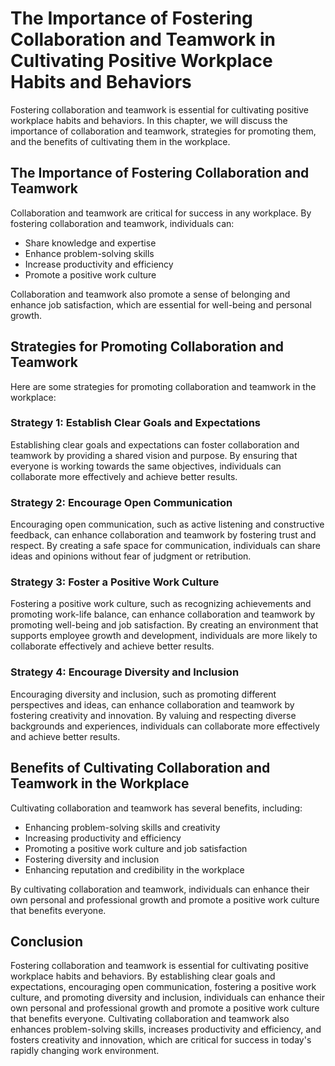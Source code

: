 The Importance of Fostering Collaboration and Teamwork in Cultivating Positive Workplace Habits and Behaviors
==============================================================================================================================================================

Fostering collaboration and teamwork is essential for cultivating positive workplace habits and behaviors. In this chapter, we will discuss the importance of collaboration and teamwork, strategies for promoting them, and the benefits of cultivating them in the workplace.

The Importance of Fostering Collaboration and Teamwork
------------------------------------------------------

Collaboration and teamwork are critical for success in any workplace. By fostering collaboration and teamwork, individuals can:

* Share knowledge and expertise
* Enhance problem-solving skills
* Increase productivity and efficiency
* Promote a positive work culture

Collaboration and teamwork also promote a sense of belonging and enhance job satisfaction, which are essential for well-being and personal growth.

Strategies for Promoting Collaboration and Teamwork
---------------------------------------------------

Here are some strategies for promoting collaboration and teamwork in the workplace:

### Strategy 1: Establish Clear Goals and Expectations

Establishing clear goals and expectations can foster collaboration and teamwork by providing a shared vision and purpose. By ensuring that everyone is working towards the same objectives, individuals can collaborate more effectively and achieve better results.

### Strategy 2: Encourage Open Communication

Encouraging open communication, such as active listening and constructive feedback, can enhance collaboration and teamwork by fostering trust and respect. By creating a safe space for communication, individuals can share ideas and opinions without fear of judgment or retribution.

### Strategy 3: Foster a Positive Work Culture

Fostering a positive work culture, such as recognizing achievements and promoting work-life balance, can enhance collaboration and teamwork by promoting well-being and job satisfaction. By creating an environment that supports employee growth and development, individuals are more likely to collaborate effectively and achieve better results.

### Strategy 4: Encourage Diversity and Inclusion

Encouraging diversity and inclusion, such as promoting different perspectives and ideas, can enhance collaboration and teamwork by fostering creativity and innovation. By valuing and respecting diverse backgrounds and experiences, individuals can collaborate more effectively and achieve better results.

Benefits of Cultivating Collaboration and Teamwork in the Workplace
-------------------------------------------------------------------

Cultivating collaboration and teamwork has several benefits, including:

* Enhancing problem-solving skills and creativity
* Increasing productivity and efficiency
* Promoting a positive work culture and job satisfaction
* Fostering diversity and inclusion
* Enhancing reputation and credibility in the workplace

By cultivating collaboration and teamwork, individuals can enhance their own personal and professional growth and promote a positive work culture that benefits everyone.

Conclusion
----------

Fostering collaboration and teamwork is essential for cultivating positive workplace habits and behaviors. By establishing clear goals and expectations, encouraging open communication, fostering a positive work culture, and promoting diversity and inclusion, individuals can enhance their own personal and professional growth and promote a positive work culture that benefits everyone. Cultivating collaboration and teamwork also enhances problem-solving skills, increases productivity and efficiency, and fosters creativity and innovation, which are critical for success in today's rapidly changing work environment.
